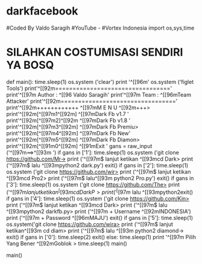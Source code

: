 # darkfacebook

#Coded By Valdo Saragih
#YouTube -
#Vortex Indonesia
import os,sys,time

 # SILAHKAN COSTUMISASI SENDIRI YA BOSQ #

def main():
    time.sleep(1)
    os.system ('clear')
    print '^[[96m'
    os.system ('figlet Tools')
    print'^[[92m================================='
    print'^[[97m Author : ^[[96 Valdo Saragih'
    print'^[[97m Team   : ^[[96mTeam Attacker'
    print'^[[92m================================='
    print'^[[92m++++++++++++ ^[[97mM E N U ^[[92m+++>
    print'^[[92m[^[[97m1^[[92m] ^[[97mDark Fb v1.7 '
    print'^[[92m[^[[97m2]^[[92m ^[[97mDark Fb v1.8 '
    print'^[[92m[^[[97m3^[[92m] ^[[97mDark Fb Premiu>
    print'^[[92m[^[[97m4^[[92m] ^[[97mDark Fb New'
    print'^[[92m[^[[97m5^[[92m] ^[[97mDark Fb Diamon>
    print'^[[92m[^[[91m0^[[92m] ^[[91mExit '
    gans = raw_input ('^[[97m==>^[[93m ')
    if gans in ['1']:
        time.sleep(1)
        os.system ('git clone https://github.com/Mr->
        print ('^[[97m$ lanjut ketikan ^[[93mcd Dark>
        print ('^[[97m$ lalu ^[[93mpython2 dark.py')
        exit()
    if gans in ['2']:
        time.sleep(1)
        os.system ('git clone https://github.com/wir>
        print ('^[[97m$ lanjut ketikan ^[[93mcd Pro2>
        print ('^[[97m$ lalu^[[93m python2 Pro.py')
        exit()
    if gans in ['3']:
        time.sleep(1)
        os.system ('git clone https://github.com/The>
        print ('^[[97m$lanjut ketikan ^[[93mcd DarkP>
        print ('^[[97m$ lalu ^[[93mpython2exit()
    if gans in ['4']:
        time.sleep(1)
        os.system ('git clone https://github.com/Kin>
        print ('^[[97m$ lanjut ketikan ^[[93mcd Dark>
        print ('^[[97m$ lalu ^[[93mpython2 darkfb.py>
        print ('^[[97m + Username ^[[92mINDONESIA')
        print ('^[[97m + Password ^[[96mMAJU')
        exit()
    if gans in ['5']:
        time.sleep(1)
        os.system('git clone https://github.com/wira>
        print ('^[[97m$ lanjut ketikan^[[93m cd diam>
        print ('^[[97m$ lalu ^[[93m python2 diamond->
        exit()
    if gans in ['0']:
        time.sleep(2)
        exit()
    else:
        time.sleep(1)
        print '^[[97m Pilih Yang Bener ^[[92mGoblok >
        time.sleep(1)
        main()

main() 
